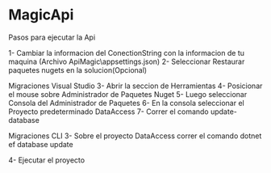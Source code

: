 # MagicApi

Pasos para ejecutar la Api

1- Cambiar la informacion del ConectionString con la informacion de tu maquina (Archivo ApiMagic\appsettings.json)
2- Seleccionar Restaurar paquetes nugets en la solucion(Opcional)

Migraciones Visual Studio
3- Abrir la seccion de Herramientas
4- Posicionar el mouse sobre Administrador de Paquetes Nuget
5- Luego seleccionar Consola del Administrador de Paquetes
6- En la consola seleccionar el Proyecto predeterminado DataAccess
7- Correr el comando update-database

Migraciones CLI
3- Sobre el proyecto DataAccess correr el comando dotnet ef database update

4- Ejecutar el proyecto
